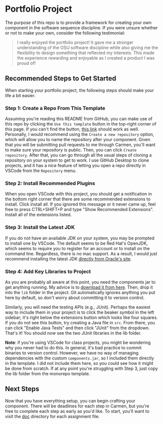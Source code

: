 # Portfolio Project

The purpose of this repo is to provide a framework for creating your own
component in the software sequence discipline. If you were unsure whether
or not to make your own, consider the following testimonial:

> I really enjoyed the portfolio project! It gave me a stronger understanding
> of the OSU software discipline while also giving me the flexibility to
> design something that reflected my interests. This made the experience
> rewarding and enjoyable as I created a product I was proud of!

## Recommended Steps to Get Started

When starting your portfolio project, the following steps should make your life
a bit easier.

### Step 1: Create a Repo From This Template

Assuming you're reading this README from GitHub, you can make use of this
repo by clicking the `Use this template` button in the top-right corner of
this page. If you can't find the button, [this link][use-this-template]
should work as well. Personally, I would recommend using the
`Create a new repository` option, which will allow you to name the
repository after your component. Given that you will be submitting pull
requests to me through Carmen, you'll want to make sure your repository
is public. Then, you can click `Create repository`. After that, you can
go through all the usual steps of cloning a repository on your system to
get to work. I use GitHub Desktop to clone projects, and it has a nice
feature of letting you open a repo directly in VSCode from the
`Repository` menu.

### Step 2: Install Recommended Plugins

When you open VSCode with this project, you should get a notification in the
bottom right corner that there are some recommended extensions to install.
Click install all. If you ignored this message or it never came up, feel free
to press CTRL+SHIFT+P and type "Show Recommended Extensions". Install all of the
extensions listed.

### Step 3: Install the Latest JDK

If you do not have an available JDK on your system, you may be prompted to
install one by VSCode. The default seems to be Red Hat's OpenJDK, which seems to
require you to register for an account or to install on the command line.
Regardless, there is no mac support. As a result, I would just recommend
installing the latest JDK [directly from Oracle's site][jdk-downloads].

### Step 4: Add Key Libraries to Project

As you are probably all aware at this point, you need the components jar to get
anything running. My advice is to [download it from here][components-jar]. Then,
drop it into the `lib` folder in the project. Git automatically ignores anything
you put here by default, so don't worry about committing it to version control.

Similarly, you will need the testing APIs (e.g., JUnit). Perhaps the easiest way
to include them in your project is to click the beaker symbol in the left
sidebar; it's right below the extensions button which looks like four squares.
If you do not see this button, try creating a Java file in `src`. From there,
you can click "Enable Java Tests" and then click "JUnit" from the
dropdown. That's it! You should now see the two JUnit libraries in the lib
folder.

**Note**: if you're using VSCode for class projects, you might be wondering
why you never had to do this. In general, it's bad practice to commit binaries
to version control. However, we have no way of managing dependencies with the
custom `components.jar`, so I included them directly in the template. I did not
include them here, so you could see how it might be done from scratch. If at any
point you're struggling with Step 3, just copy the lib folder from the monorepo
template.

## Next Steps

Now that you have everything setup, you can begin crafting your component. There
will be deadlines for each step in Carmen, but you're free to complete each step
as early as you'd like. To start, you'll want to visit the [doc](doc/) directory
for each assignment file.

[components-jar]: https://cse22x1.engineering.osu.edu/common/components.jar
[jdk-downloads]: https://www.oracle.com/java/technologies/downloads/
[use-this-template]: https://github.com/new?template_name=portfolio-project&template_owner=jrg94
